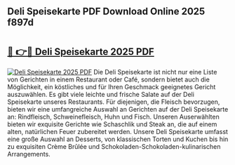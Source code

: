 ## Deli Speisekarte PDF Download Online 2025 f897d

# <h2><a href="http://gc6xy1.nevu.top/?p=Deli+Speisekarte">🔗 👉🔴 Deli Speisekarte 2025 PDF</a></h2>

[![Deli Speisekarte 2025 PDF](https://i.imgur.com/dBaPXMq.png)](http://gc6xy1.nevu.top/?p=Deli+Speisekarte)
Die Deli Speisekarte ist nicht nur eine Liste von Gerichten in einem Restaurant oder Café, sondern bietet auch die Möglichkeit, ein köstliches und für Ihren Geschmack geeignetes Gericht auszuwählen. Es gibt viele leichte und frische Salate auf der Deli Speisekarte unseres Restaurants. Für diejenigen, die Fleisch bevorzugen, bieten wir eine umfangreiche Auswahl an Gerichten auf der Deli Speisekarte an: Rindfleisch, Schweinefleisch, Huhn und Fisch. Unseren Auserwählten bieten wir exquisite Gerichte wie Schaschlik und Steak an, die auf einem alten, natürlichen Feuer zubereitet werden. Unsere Deli Speisekarte umfasst eine große Auswahl an Desserts, von klassischen Torten und Kuchen bis hin zu exquisiten Crème Brûlée und Schokoladen-Schokoladen-kulinarischen Arrangements.
